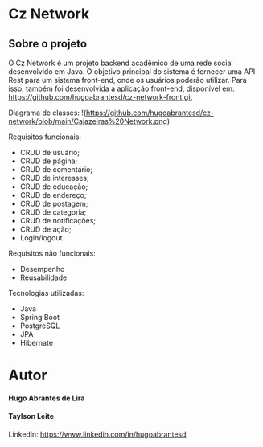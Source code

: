 # Cz Network

## Sobre o projeto
O Cz Network é um projeto backend acadêmico de uma rede social desenvolvido em Java. 
O objetivo principal do sistema é fornecer uma API Rest para um sistema front-end, onde os usuários poderão utilizar.
Para isso, também foi desenvolvida a aplicação front-end, disponível em: https://github.com/hugoabrantesd/cz-network-front.git

Diagrama de classes:
!(https://github.com/hugoabrantesd/cz-network/blob/main/Cajazeiras%20Network.png)

Requisitos funcionais:
- CRUD de usuário;
- CRUD de página;
- CRUD de comentário;
- CRUD de interesses;
- CRUD de educação;
- CRUD de endereço;
- CRUD de postagem;
- CRUD de categoria;
- CRUD de notificações;
- CRUD de ação;
- Login/logout

Requisitos não funcionais:
- Desempenho
- Reusabilidade

Tecnologias utilizadas:
- Java
- Spring Boot
- PostgreSQL
- JPA
- Hibernate

# Autor

#### Hugo Abrantes de Lira
#### Taylson Leite

Linkedin: https://www.linkedin.com/in/hugoabrantesd

